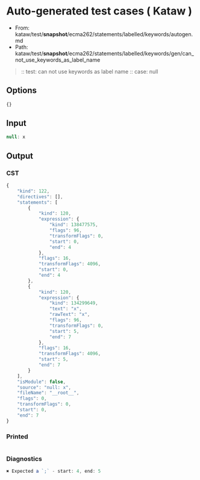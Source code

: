 # Auto-generated test cases ( Kataw )
- From: kataw/test/__snapshot__/ecma262/statements/labelled/keywords/autogen.md
- Path: kataw/test/__snapshot__/ecma262/statements/labelled/keywords/gen/can_not_use_keywords_as_label_name
> :: test: can not use keywords as label name
> :: case: null
## Options

`````js
{}
`````
## Input

`````js
null: x
`````
## Output

### CST

```javascript
{
    "kind": 122,
    "directives": [],
    "statements": [
        {
            "kind": 120,
            "expression": {
                "kind": 138477575,
                "flags": 96,
                "transformFlags": 0,
                "start": 0,
                "end": 4
            },
            "flags": 16,
            "transformFlags": 4096,
            "start": 0,
            "end": 4
        },
        {
            "kind": 120,
            "expression": {
                "kind": 134299649,
                "text": "x",
                "rawText": "x",
                "flags": 96,
                "transformFlags": 0,
                "start": 5,
                "end": 7
            },
            "flags": 16,
            "transformFlags": 4096,
            "start": 5,
            "end": 7
        }
    ],
    "isModule": false,
    "source": "null: x",
    "fileName": "__root__",
    "flags": 0,
    "transformFlags": 0,
    "start": 0,
    "end": 7
}
```

### Printed

```javascript

```

### Diagnostics

```javascript
✖ Expected a `;` - start: 4, end: 5

```

